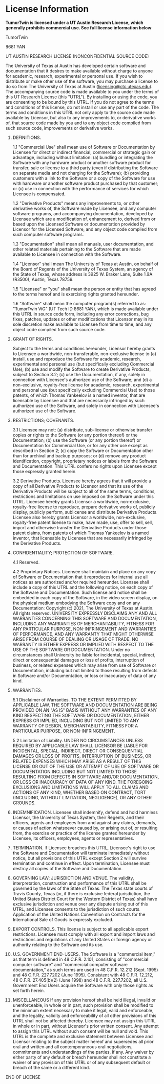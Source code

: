 # License Information
**TumorTwin is licensed under a UT Austin Research License, which generally prohibits commercial use. See full license information below**


TumorTwin

8681 YAN

UT AUSTIN RESEARCH LICENSE
(NONCONFIDENTIAL SOURCE CODE)

The University of Texas at Austin has developed certain software and documentation that it desires to make available without charge to anyone for academic, research, experimental or personal use. If you wish to distribute or make other use of the software, you may purchase a license to do so from The University of Texas at Austin (licensing@otc.utexas.edu).
The accompanying source code is made available to you under the terms of this UT Research License (this "UTRL"). By installing or using the code, you are consenting to be bound by this UTRL. If you do not agree to the terms and conditions of this license, do not install or use any part of the code.
The terms and conditions in this UTRL not only apply to the source code made available by Licensor, but also to any improvements to, or derivative works of, that source code made by you and to any object code compiled from such source code, improvements or derivative works.

1.  DEFINITIONS.

    1.1 "Commercial Use" shall mean use of Software or Documentation by Licensee for direct or indirect financial, commercial or strategic gain or advantage, including without limitation: (a) bundling or integrating the Software with any hardware product or another software product for transfer, sale or license to a third party (even if distributing the Software on separate media and not charging for the Software); (b) providing customers with a link to the Software or a copy of the Software for use with hardware or another software product purchased by that customer; or (c) use in connection with the performance of services for which Licensee is compensated.

    1.2 "Derivative Products" means any improvements to, or other derivative works of, the Software made by Licensee, and any computer software programs, and accompanying documentation, developed by Licensee which are a modification of, enhancement to, derived from or based upon the Licensed Software or documentation provided by Licensor for the Licensed Software, and any object code compiled from such computer software programs.

    1.3 "Documentation" shall mean all manuals, user documentation, and other related materials pertaining to the Software that are made available to Licensee in connection with the Software.

    1.4 "Licensor" shall mean The University of Texas at Austin, on behalf of the Board of Regents of the University of Texas System, an agency of the State of Texas, whose address is 3925 W. Braker Lane, Suite 1.9A (R3500), Austin, Texas 78759.

    1.5 "Licensee" or "you" shall mean the person or entity that has agreed to the terms hereof and is exercising rights granted hereunder.

    1.6 "Software" shall mean the computer program(s) referred to as: "TumorTwin ViG" (UT Tech ID 8681 YAN), which is made available under this UTRL in source code form, including any error corrections, bug fixes, patches, updates or other modifications that Licensor may in its sole discretion make available to Licensee from time to time, and any object code compiled from such source code.

2.  GRANT OF RIGHTS.

    Subject to the terms and conditions hereunder, Licensor hereby grants to Licensee a worldwide, non-transferable, non-exclusive license to (a) install, use and reproduce the Software for academic, research, experimental and personal use (but specifically excluding Commercial Use); (b) use and modify the Software to create Derivative Products, subject to Section 3.2; (c) use the Documentation, if any, solely in connection with Licensee's authorized use of the Software; and (d) a non-exclusive, royalty-free license for academic, research, experimental and personal use (but specifically excluding Commercial Use) to those patents, of which Thomas Yankeelov is a named inventor, that are licensable by Licensee and that are necessarily infringed by such authorized use of the Software, and solely in connection with Licensee's authorized use of the Software.

3.  RESTRICTIONS; COVENANTS.

    3.1 Licensee may not: (a) distribute, sub-license or otherwise transfer copies or rights to the Software (or any portion thereof) or the Documentation; (b) use the Software (or any portion thereof) or Documentation for Commercial Use, or for any other use except as described in Section 2; (c) copy the Software or Documentation other than for archival and backup purposes; or (d) remove any product identification, copyright, proprietary notices or labels from the Software and Documentation. This UTRL confers no rights upon Licensee except those expressly granted herein.

    3.2 Derivative Products. Licensee hereby agrees that it will provide a copy of all Derivative Products to Licensor and that its use of the Derivative Products will be subject to all of the same terms, conditions, restrictions and limitations on use imposed on the Software under this UTRL. Licensee hereby grants Licensor a worldwide, non-exclusive, royalty-free license to reproduce, prepare derivative works of, publicly display, publicly perform, sublicense and distribute Derivative Products. Licensee also hereby grants Licensor a worldwide, non-exclusive, royalty-free patent license to make, have made, use, offer to sell, sell, import and otherwise transfer the Derivative Products under those patent claims, from patents of which Thomas Yankeelov is a named inventor, that licensable by Licensee that are necessarily infringed by the Derivative Products.

4.  CONFIDENTIALITY; PROTECTION OF SOFTWARE.

    4.1 Reserved.

    4.2 Proprietary Notices. Licensee shall maintain and place on any copy of Software or Documentation that it reproduces for internal use all notices as are authorized and/or required hereunder. Licensee shall include a copy of this UTRL and the following notice, on each copy of the Software and Documentation. Such license and notice shall be embedded in each copy of the Software, in the video screen display, on the physical medium embodying the Software copy and on any Documentation:
    Copyright (c) 2021, The University of Texas at Austin. All rights reserved.
    UNIVERSITY EXPRESSLY DISCLAIMS ANY AND ALL WARRANTIES CONCERNING THIS SOFTWARE AND DOCUMENTATION, INCLUDING ANY WARRANTIES OF MERCHANTABILITY, FITNESS FOR ANY PARTICULAR PURPOSE, NON-INFRINGEMENT AND WARRANTIES OF PERFORMANCE, AND ANY WARRANTY THAT MIGHT OTHERWISE ARISE FROM COURSE OF DEALING OR USAGE OF TRADE. NO WARRANTY IS EITHER EXPRESS OR IMPLIED WITH RESPECT TO THE USE OF THE SOFTWARE OR DOCUMENTATION. Under no circumstances shall University be liable for incidental, special, indirect, direct or consequential damages or loss of profits, interruption of business, or related expenses which may arise from use of Software or Documentation, including but not limited to those resulting from defects in Software and/or Documentation, or loss or inaccuracy of data of any kind.

5.  WARRANTIES.

    5.1 Disclaimer of Warranties. TO THE EXTENT PERMITTED BY APPLICABLE LAW, THE SOFTWARE AND DOCUMENTATION ARE BEING PROVIDED ON AN "AS IS" BASIS WITHOUT ANY WARRANTIES OF ANY KIND RESPECTING THE SOFTWARE OR DOCUMENTATION, EITHER EXPRESS OR IMPLIED, INCLUDING BUT NOT LIMITED TO ANY WARRANTY OF DESIGN, MERCHANTABILITY, FITNESS FOR A PARTICULAR PURPOSE, OR NON-INFRINGEMENT.

    5.2 Limitation of Liability. UNDER NO CIRCUMSTANCES UNLESS REQUIRED BY APPLICABLE LAW SHALL LICENSOR BE LIABLE FOR INCIDENTAL, SPECIAL, INDIRECT, DIRECT OR CONSEQUENTIAL DAMAGES OR LOSS OF PROFITS, INTERRUPTION OF BUSINESS, OR RELATED EXPENSES WHICH MAY ARISE AS A RESULT OF THIS LICENSE OR OUT OF THE USE OR ATTEMPT OF USE OF SOFTWARE OR DOCUMENTATION INCLUDING BUT NOT LIMITED TO THOSE RESULTING FROM DEFECTS IN SOFTWARE AND/OR DOCUMENTATION, OR LOSS OR INACCURACY OF DATA OF ANY KIND. THE FOREGOING EXCLUSIONS AND LIMITATIONS WILL APPLY TO ALL CLAIMS AND ACTIONS OF ANY KIND, WHETHER BASED ON CONTRACT, TORT (INCLUDING, WITHOUT LIMITATION, NEGLIGENCE), OR ANY OTHER GROUNDS.

6.  INDEMNIFICATION.
    Licensee shall indemnify, defend and hold harmless Licensor, the University of Texas System, their Regents, and their officers, agents and employees from and against any claims, demands, or causes of action whatsoever caused by, or arising out of, or resulting from, the exercise or practice of the license granted hereunder by Licensee, its officers, employees, agents or representatives.

7.  TERMINATION.
    If Licensee breaches this UTRL, Licensee's right to use the Software and Documentation will terminate immediately without notice, but all provisions of this UTRL except Section 2 will survive termination and continue in effect. Upon termination, Licensee must destroy all copies of the Software and Documentation.

8.  GOVERNING LAW; JURISDICTION AND VENUE.
    The validity, interpretation, construction and performance of this UTRL shall be governed by the laws of the State of Texas. The Texas state courts of Travis County, Texas (or, if there is exclusive federal jurisdiction, the United States District Court for the Western District of Texas) shall have exclusive jurisdiction and venue over any dispute arising out of this UTRL, and Licensee consents to the jurisdiction of such courts. Application of the United Nations Convention on Contracts for the International Sale of Goods is expressly excluded.

9.  EXPORT CONTROLS.
    This license is subject to all applicable export restrictions. Licensee must comply with all export and import laws and restrictions and regulations of any United States or foreign agency or authority relating to the Software and its use.

10. U.S. GOVERNMENT END-USERS.
    The Software is a "commercial item," as that term is defined in 48 C.F.R. 2.101, consisting of "commercial computer software" and "commercial computer software documentation," as such terms are used in 48 C.F.R. 12.212 (Sept. 1995) and 48 C.F.R. 227.7202 (June 1995). Consistent with 48 C.F.R. 12.212, 48 C.F.R. 27.405(b)(2) (June 1998) and 48 C.F.R. 227.7202, all U.S. Government End Users acquire the Software with only those rights as set forth herein.

11. MISCELLANEOUS
    If any provision hereof shall be held illegal, invalid or unenforceable, in whole or in part, such provision shall be modified to the minimum extent necessary to make it legal, valid and enforceable, and the legality, validity and enforceability of all other provisions of this UTRL shall not be affected thereby. Licensee may not assign this UTRL in whole or in part, without Licensor's prior written consent. Any attempt to assign this UTRL without such consent will be null and void. This UTRL is the complete and exclusive statement between Licensee and Licensor relating to the subject matter hereof and supersedes all prior oral and written and all contemporaneous oral negotiations, commitments and understandings of the parties, if any. Any waiver by either party of any default or breach hereunder shall not constitute a waiver of any provision of this UTRL or of any subsequent default or breach of the same or a different kind.

END OF LICENSE